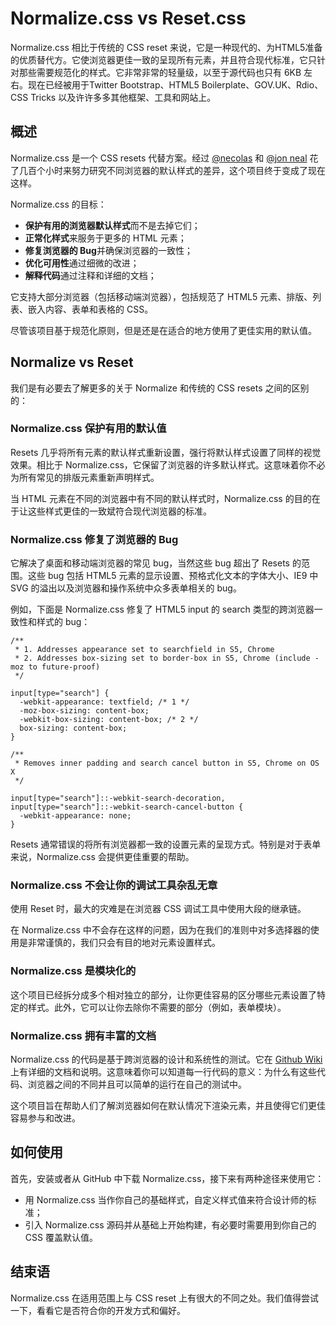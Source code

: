 # Normalize.css vs Reset.css
Normalize.css 相比于传统的 CSS reset 来说，它是一种现代的、为HTML5准备的优质替代方。它使浏览器更佳一致的呈现所有元素，并且符合现代标准，它只针对那些需要规范化的样式。它非常非常的轻量级，以至于源代码也只有 6KB 左右。现在已经被用于Twitter Bootstrap、HTML5 Boilerplate、GOV.UK、Rdio、CSS Tricks 以及许许多多其他框架、工具和网站上。

## 概述
Normalize.css 是一个 CSS resets 代替方案。经过 [@necolas](https://twitter.com/necolas) 和 [@jon neal](https://twitter.com/jon_neal) 花了几百个小时来努力研究不同浏览器的默认样式的差异，这个项目终于变成了现在这样。

Normalize.css 的目标：

* **保护有用的浏览器默认样式**而不是去掉它们；
* **正常化样式**来服务于更多的 HTML 元素；
* **修复浏览器的 Bug**并确保浏览器的一致性；
* **优化可用性**通过细微的改进；
* **解释代码**通过注释和详细的文档；

它支持大部分浏览器（包括移动端浏览器），包括规范了 HTML5 元素、排版、列表、嵌入内容、表单和表格的 CSS。

尽管该项目基于规范化原则，但是还是在适合的地方使用了更佳实用的默认值。

## Normalize vs Reset
我们是有必要去了解更多的关于 Normalize 和传统的 CSS resets 之间的区别的：

### Normalize.css 保护有用的默认值
Resets 几乎将所有元素的默认样式重新设置，强行将默认样式设置了同样的视觉效果。相比于 Normalize.css，它保留了浏览器的许多默认样式。这意味着你不必为所有常见的排版元素重新声明样式。

当 HTML 元素在不同的浏览器中有不同的默认样式时，Normalize.css 的目的在于让这些样式更佳的一致斌符合现代浏览器的标准。

### Normalize.css 修复了浏览器的 Bug
它解决了桌面和移动端浏览器的常见 bug，当然这些 bug 超出了 Resets 的范围。这些 bug 包括 HTML5 元素的显示设置、预格式化文本的字体大小、IE9 中 SVG 的溢出以及浏览器和操作系统中众多表单相关的 bug。

例如，下面是 Normalize.css 修复了 HTML5 input 的 search 类型的跨浏览器一致性和样式的 bug：

```
/**
 * 1. Addresses appearance set to searchfield in S5, Chrome
 * 2. Addresses box-sizing set to border-box in S5, Chrome (include -moz to future-proof)
 */

input[type="search"] {
  -webkit-appearance: textfield; /* 1 */
  -moz-box-sizing: content-box;
  -webkit-box-sizing: content-box; /* 2 */
  box-sizing: content-box;
}

/**
 * Removes inner padding and search cancel button in S5, Chrome on OS X
 */

input[type="search"]::-webkit-search-decoration,
input[type="search"]::-webkit-search-cancel-button {
  -webkit-appearance: none;
}
```

Resets 通常错误的将所有浏览器都一致的设置元素的呈现方式。特别是对于表单来说，Normalize.css 会提供更佳重要的帮助。

### Normalize.css 不会让你的调试工具杂乱无章
使用 Reset 时，最大的灾难是在浏览器 CSS 调试工具中使用大段的继承链。

在 Normalize.css 中不会存在这样的问题，因为在我们的准则中对多选择器的使用是非常谨慎的，我们只会有目的地对元素设置样式。

### Normalize.css 是模块化的
这个项目已经拆分成多个相对独立的部分，让你更佳容易的区分哪些元素设置了特定的样式。此外，它可以让你去除你不需要的部分（例如，表单模块）。

### Normalize.css 拥有丰富的文档
Normalize.css 的代码是基于跨浏览器的设计和系统性的测试。它在 [Github Wiki](https://github.com/necolas/normalize.css) 上有详细的文档和说明。这意味着你可以知道每一行代码的意义：为什么有这些代码、浏览器之间的不同并且可以简单的运行在自己的测试中。

这个项目旨在帮助人们了解浏览器如何在默认情况下渲染元素，并且使得它们更佳容易参与和改进。

## 如何使用
首先，安装或者从 GitHub 中下载 Normalize.css，接下来有两种途径来使用它：

* 用 Normalize.css 当作你自己的基础样式，自定义样式值来符合设计师的标准；
* 引入 Normalize.css 源码并从基础上开始构建，有必要时需要用到你自己的 CSS 覆盖默认值。

## 结束语
Normalize.css 在适用范围上与 CSS reset 上有很大的不同之处。我们值得尝试一下，看看它是否符合你的开发方式和偏好。
